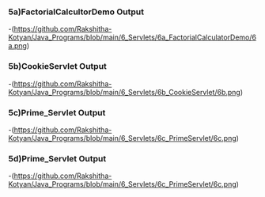 ### 5a)FactorialCalcultorDemo Output
  -(https://github.com/Rakshitha-Kotyan/Java_Programs/blob/main/6_Servlets/6a_FactorialCalculatorDemo/6a.png)
### 5b)CookieServlet Output
  -(https://github.com/Rakshitha-Kotyan/Java_Programs/blob/main/6_Servlets/6b_CookieServlet/6b.png)
### 5c)Prime_Servlet Output
  -(https://github.com/Rakshitha-Kotyan/Java_Programs/blob/main/6_Servlets/6c_PrimeServlet/6c.png)
### 5d)Prime_Servlet Output
  -(https://github.com/Rakshitha-Kotyan/Java_Programs/blob/main/6_Servlets/6c_PrimeServlet/6c.png)
